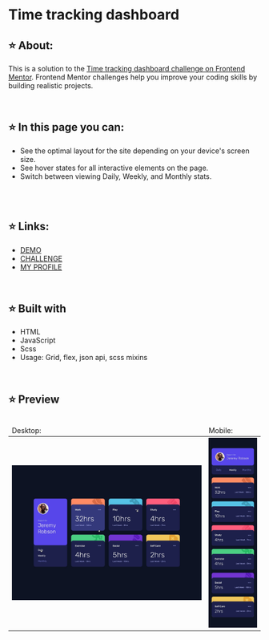 
<h1 align="left">Time tracking dashboard</h1>
<h2 align="left">⭐ About:</h2>
<p align="left">This is a solution to the <a href="https://www.frontendmentor.io/challenges/time-tracking-dashboard-UIQ7167Jw">Time tracking dashboard challenge on Frontend Mentor</a>. Frontend Mentor challenges help you improve your coding skills by building realistic projects.</p>
<br>
<h2 align="left">⭐ In this page you can:</h2>

- See the optimal layout for the site depending on your device's screen size. 
- See hover states for all interactive elements on the page.
- Switch between viewing Daily, Weekly, and Monthly stats.
<br>
<br>
<h2 align="left">⭐ Links:</h2>

- <a href= "https://potatbut.github.io/time-tracking-dashboard/">DEMO</a>
- <a href= "https://www.frontendmentor.io/challenges/time-tracking-dashboard-UIQ7167Jw">CHALLENGE</a>
- <a href= "https://github.com/potatbut">MY PROFILE</a>

<br>
<h2 align="left">⭐ Built with</h2>

- HTML
- JavaScript
- Scss
- Usage: Grid, flex, json api, scss mixins
<!-- <p align="left">
<img src="https://www.svgrepo.com/show/353884/html-5.svg" width="50" height="50">
<img src="https://www.svgrepo.com/show/374061/sass.svg" width="50" height="50">
<img src="https://www.svgrepo.com/show/303206/javascript-logo.svg" width="50" height="50">
</p> -->
<br>
<h2 align="left">⭐ Preview</h2>

<table align="left">
  <thead>
    <tr>
      <td align="left">Desktop:</td>
      <td align="left">Mobile:</td>
    <tr>
  </thead>

  <tbody>
    <tr>
      <td><img width="400px" src="design/active-states.jpg"></td>
      <td><img width="100px" src="design/mobile-design.jpg"></td>
    <tr>
  </tbody>
</table>

